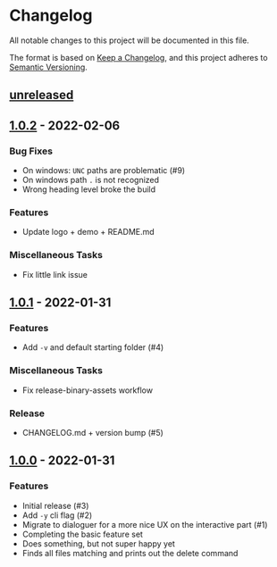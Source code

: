 # Changelog
All notable changes to this project will be documented in this file.

The format is based on [Keep a Changelog](https://keepachangelog.com/en/1.0.0/),
and this project adheres to [Semantic Versioning](https://semver.org/spec/v2.0.0.html).

## [unreleased]
[Unreleased]: https://github.com/sassman/putzen-rs/compare/v1.0.2...HEAD

## [1.0.2] - 2022-02-06
[1.0.2]: https://github.com/sassman/putzen-rs/compare/v1.0.1...v1.0.2

### Bug Fixes

- On windows: `UNC` paths are problematic (#9)
- On windows path `.` is not recognized
- Wrong heading level broke the build

### Features

- Update logo + demo + README.md

### Miscellaneous Tasks

- Fix little link issue

## [1.0.1] - 2022-01-31
[1.0.1]: https://github.com/sassman/putzen-rs/compare/v1.0.0...v1.0.1

### Features

- Add `-v` and default starting folder (#4)

### Miscellaneous Tasks

- Fix release-binary-assets workflow

### Release

- CHANGELOG.md + version bump (#5)

## [1.0.0] - 2022-01-31
[1.0.0]: https://github.com/sassman/putzen-rs/compare/v1.0.0

### Features

- Initial release (#3)
- Add `-y` cli flag (#2)
- Migrate to dialoguer for a more nice UX on the interactive part (#1)
- Completing the basic feature set
- Does something, but not super happy yet
- Finds all files matching and prints out the delete command

<!-- generated by git-cliff -->
